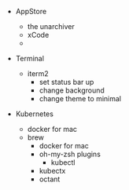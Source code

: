 
- AppStore
  - the unarchiver
  - xCode
  -

- Terminal
  - iterm2
    - set status bar up
    - change background
    - change theme to minimal
- Kubernetes
  - docker for mac
  - brew
    - docker for mac
    - oh-my-zsh plugins
      - kubectl
    - kubectx
    - octant
